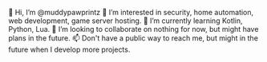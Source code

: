 👋 Hi, I’m @muddypawprintz
👀 I’m interested in security, home automation, web development, game server hosting.
🌱 I’m currently learning Kotlin, Python, Lua.
💞️ I’m looking to collaborate on nothing for now, but might have plans in the future.
📫 Don't have a public way to reach me, but might in the future when I develop more projects.
